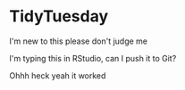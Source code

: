 # TidyTuesday
I'm new to this please don't judge me

I'm typing this in RStudio, can I push it to Git?

Ohhh heck yeah it worked